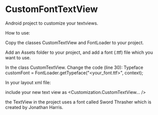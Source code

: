 # CustomFontTextView
Android project to customize your textviews.


How to use:

Copy the classes CustomTextView and FontLoader to your project.

Add an Assets folder to your project, and add a font (.ttf) file which you want to use.

In the class CustomTextView. Change the code (line 30): 
   Typeface customFont = FontLoader.getTypeface("<your_font.ttf>", context);
   

In your layout xml file:

include your new text view as  <Customization.CustomTextView... />


the TextView in the project uses a font called Sword Thrasher which is created by Jonathan Harris.
